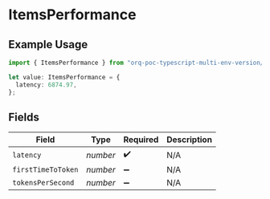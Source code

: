 # ItemsPerformance

## Example Usage

```typescript
import { ItemsPerformance } from "orq-poc-typescript-multi-env-version/models/operations";

let value: ItemsPerformance = {
  latency: 6874.97,
};
```

## Fields

| Field              | Type               | Required           | Description        |
| ------------------ | ------------------ | ------------------ | ------------------ |
| `latency`          | *number*           | :heavy_check_mark: | N/A                |
| `firstTimeToToken` | *number*           | :heavy_minus_sign: | N/A                |
| `tokensPerSecond`  | *number*           | :heavy_minus_sign: | N/A                |